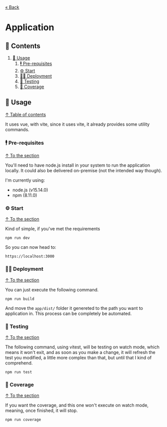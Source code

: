 [« Back](../README.md)

# Application #

## 📑 Contents

1. [🍹 Usage](#-usage)
    1. [🕴️ Pre-requisites](#-pre-requisites)
    1. [⚙️ Start](#-start)
    1. [🧑‍🚀 Deployment](#-deployment)
    1. [🧪 Testing](#-testing)
    1. [🧪 Coverage](#-coverage)

## 🍹 Usage
[↑ Table of contents](#-contents)

It uses vue, with vite, since it uses vite, it already provides some utility commands.

### 🕴️ Pre-requisites
[↑ To the section](#-usage)

You'll need to have node.js install in your system to run the application locally. It could also be delivered on-premise (not the intended way though).

I'm currently using:

- node.js (v15.14.0)
- npm (8.11.0)

### ⚙️ Start
[↑ To the section](#-usage)

Kind of simple, if you've met the requirements

```shell
npm run dev
```

So you can now head to:

```
https://localhost:3000
```

### 🧑‍🚀 Deployment
[↑ To the section](#-usage)

You can just execute the following command.

```shell
npm run build
```

And move the `app/dist/` folder it genereted to the path you want to application in.
This process can be completely be automated.

### 🧪 Testing
[↑ To the section](#-usage)

The following command, using vitest, will be testing on watch mode, which means it won't exit, and as soon as you make a change, it will refresh the test you modified, a little more complex than that, but until that I kind of comprehend.

```shell
npm run test
```

### 🧪 Coverage
[↑ To the section](#-usage)

If you want the coverage, and this one won't execute on watch mode, meaning, once finished, it will stop.

```shell
npm run coverage
